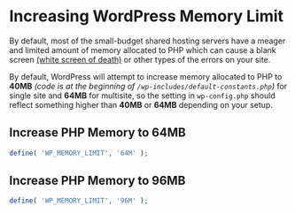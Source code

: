 # Increasing WordPress Memory Limit

By default, most of the small-budget shared hosting servers have a meager and limited amount of memory allocated to PHP which can cause a blank screen [(white screen of death)](conj-theme-installation-errors?id=white-screen-of-death) or other types of the errors on your site. 

By default, WordPress will attempt to increase memory allocated to PHP to **40MB** *(code is at the beginning of `/wp-includes/default-constants.php`)* for single site and **64MB** for multisite, so the setting in `wp-config.php` should reflect something higher than **40MB** or **64MB** depending on your setup.

## Increase PHP Memory to 64MB

```php
define( 'WP_MEMORY_LIMIT', '64M' );
```

## Increase PHP Memory to 96MB

```php
define( 'WP_MEMORY_LIMIT', '96M' );
```
